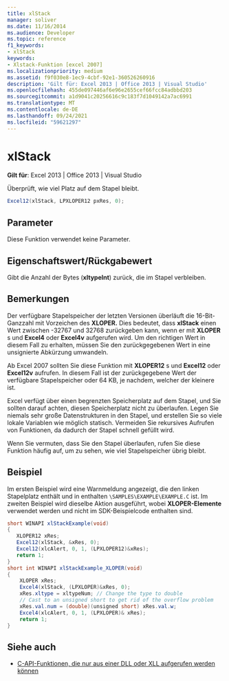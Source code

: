 ```yaml
---
title: xlStack
manager: soliver
ms.date: 11/16/2014
ms.audience: Developer
ms.topic: reference
f1_keywords:
- xlStack
keywords:
- Xlstack-Funktion [excel 2007]
ms.localizationpriority: medium
ms.assetid: f9f030e8-1ec9-4cbf-92e1-360526260916
description: 'Gilt für: Excel 2013 | Office 2013 | Visual Studio'
ms.openlocfilehash: 455de097446af6e96e2655cef66fcc84adbbd203
ms.sourcegitcommit: a1d9041c20256616c9c183f7d1049142a7ac6991
ms.translationtype: MT
ms.contentlocale: de-DE
ms.lasthandoff: 09/24/2021
ms.locfileid: "59621297"
---
```

# <a name="xlstack"></a>xlStack

**Gilt für**: Excel 2013 | Office 2013 | Visual Studio 
  
Überprüft, wie viel Platz auf dem Stapel bleibt.
  
```cs
Excel12(xlStack, LPXLOPER12 pxRes, 0);
```

## <a name="parameters"></a>Parameter

Diese Funktion verwendet keine Parameter.
  
## <a name="property-valuereturn-value"></a>Eigenschaftswert/Rückgabewert

Gibt die Anzahl der Bytes (**xltypeInt**) zurück, die im Stapel verbleiben.
  
## <a name="remarks"></a>Bemerkungen

Der verfügbare Stapelspeicher der letzten Versionen überläuft die 16-Bit-Ganzzahl mit Vorzeichen des **XLOPER.** Dies bedeutet, dass **xlStack** einen Wert zwischen -32767 und 32768 zurückgeben kann, wenn er mit **XLOPER** s und **Excel4** oder **Excel4v** aufgerufen wird. Um den richtigen Wert in diesem Fall zu erhalten, müssen Sie den zurückgegebenen Wert in eine unsignierte Abkürzung umwandeln.
  
Ab Excel 2007 sollten Sie diese Funktion mit **XLOPER12** s und **Excel12** oder **Excel12v** aufrufen. In diesem Fall ist der zurückgegebene Wert der verfügbare Stapelspeicher oder 64 KB, je nachdem, welcher der kleinere ist.
  
Excel verfügt über einen begrenzten Speicherplatz auf dem Stapel, und Sie sollten darauf achten, diesen Speicherplatz nicht zu überlaufen. Legen Sie niemals sehr große Datenstrukturen in den Stapel, und erstellen Sie so viele lokale Variablen wie möglich statisch. Vermeiden Sie rekursives Aufrufen von Funktionen, da dadurch der Stapel schnell gefüllt wird.
  
Wenn Sie vermuten, dass Sie den Stapel überlaufen, rufen Sie diese Funktion häufig auf, um zu sehen, wie viel Stapelspeicher übrig bleibt.
  
## <a name="example"></a>Beispiel

Im ersten Beispiel wird eine Warnmeldung angezeigt, die den linken Stapelplatz enthält und in enthalten  `\SAMPLES\EXAMPLE\EXAMPLE.C` ist. Im zweiten Beispiel wird dieselbe Aktion ausgeführt, wobei **XLOPER-Elemente** verwendet werden und nicht im SDK-Beispielcode enthalten sind.
  
```cs
short WINAPI xlStackExample(void)
{
   XLOPER12 xRes;
   Excel12(xlStack, &xRes, 0);
   Excel12(xlcAlert, 0, 1, (LPXLOPER12)&xRes);
   return 1;
} 
short int WINAPI xlStackExample_XLOPER(void)
{
    XLOPER xRes;
    Excel4(xlStack, (LPXLOPER)&xRes, 0);
    xRes.xltype = xltypeNum; // Change the type to double
    // Cast to an unsigned short to get rid of the overflow problem
    xRes.val.num = (double)(unsigned short) xRes.val.w;
    Excel4(xlcAlert, 0, 1, (LPXLOPER)& xRes);
    return 1;
}
```

## <a name="see-also"></a>Siehe auch

- [C-API-Funktionen, die nur aus einer DLL oder XLL aufgerufen werden können](c-api-functions-that-can-be-called-only-from-a-dll-or-xll.md)

